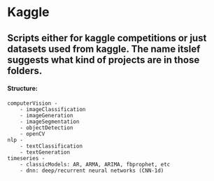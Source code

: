 # Kaggle
Scripts either for kaggle competitions or just datasets used from kaggle.
The name itslef suggests what kind of projects are in those folders.
---
#### Structure:
    computerVision - 
        - imageClassification
        - imageGeneration
        - imageSegmentation
        - objectDetection
        - openCV
    nlp - 
        - textClassification
        - textGeneration
    timeseries - 
        - classicModels: AR, ARMA, ARIMA, fbprophet, etc
        - dnn: deep/recurrent neural networks (CNN-1d)
    
